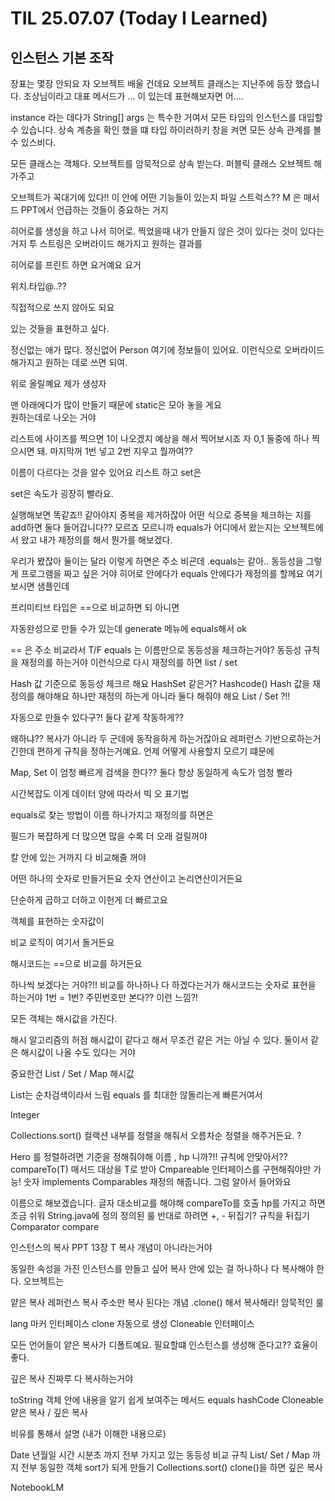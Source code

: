 # TIL 25.07.07 (Today I Learned)

## 인스턴스 기본 조작

장표는 몇장 안되요
자 오브젝트 배울 건데요
오브젝트 클래스는 지난주에 등장 했습니다.
조상님이라고
대표 메서드가 ... 이 있는데
표현해보자면
어....

instance 라는 데다가
String[] args 는 특수한 거여서
모든 타입의 인스턴스를 대입할 수 있습니다.
상속 계층을 확인 했을 떄
타입 하이러하키 창을 켜면
모든 상속 관계를 볼 수 있스비다.

모든 클래스는 객체다.
오브젝트를 암묵적으로 상속 받는다.
퍼블릭 클래스 오브젝트 해가주고

오브젝트가 꼭대기에 있다!!
이 안에 어떤 기능들이 있는지
파일 스트럭스??
M 은 매서드
PPT에서 언급하는 것들이 중요하는 거지

히어로를 생성을 하고 나서 히어로. 찍었을때
내가 만들지 않은 것이 있다는 것이 있다는거지
투 스트링은 오버라이드 해가지고 원하는 결과를

히어로를 프린트 하면 요거예요 요거

위치.타입@..??

직접적으로 쓰지 않아도 되요

있는 것들을 표현하고 싶다.

정신없는 애가 많다.
정신없어 Person
여기에 정보들이 있어요.
이런식으로 오버라이드 해가지고 원하는 데로 쓰면 되여.

위로 올릴꼐요 제가
생성자

맨 아래에다가 많이 만들기 때문에
static은 모아 놓을 게요\
원하는데로
나오는 거야

리스트에 사이즈를 찍으면 1이 나오겠지
예상을 해서 찍어보시죠
자 0,1 둘중에 하나 찍으시면 돼.
마지막꺼
1번 넣고 2번 지우고 뭘까여??

이름이 다르다는 것을 알수 있어요
리스트 하고 set은

set은 속도가 굉장히 빨라요.

실행해보면 똑같죠!!
같아야지 중복을 제거하잖아
어떤 식으로 중복을 체크하는 지를
add하면 둘다 들어갑니다??
모르죠 모르니까
equals가 어디에서 왔는지는
오브젝트에서 왔고 내가 제정의를 해서 뭔가를 해보겠다.

우리가 봤잖아
둘이는 달라
이렇게 하면은 주소 비굔데
.equals는 같아..
동등성을
그렇게 프로그램을 짜고 싶은 거야
히어로 안에다가 equals 안에다가 제정의를 할께요
여기 보시면 샘플인데

프리미티브 타입은 ==으로 비교하면 되 아니면

자동완성으로 만들 수가 있는데 generate 메뉴에 equals해서 ok

== 은 주소 비교라서 T/F
equals 는 이름만으로 동등성을 체크하는거야?
동등성 규칙을 재정의를 하는거야 이런식으로 다시 재정의를 하면
list / set

Hash 값 기준으로 동등성 체크르 해요
HashSet 같은거?
Hashcode()
Hash 값을 재정의를 해야해요
하나만 재정의 하는게 아니라 둘다 해줘야 해요
List / Set ?!!

자동으로 만들수 있다구?!
둘다 같게 작동하게??

왜하냐??
복사가 아니라 두 군데에 동작을하게 하는거잖아요
레퍼런스 기반으로하는거 긴한데 편하게 규칙을 정하는거예요.
언제 어떻게 사용할지 모르기 떄문에

Map, Set 이 엄청 빠르게 검색을 한다??
둘다 항상 동일하게 속도가 엄청 빨라

시간복잡도
이게 데이터 양에 따라서
빅 오 표기법

equals로 찾는 방법이
이름 하나가지고 재정의를 하면은

필드가 복잡하게 더 많으면 많을 수록 더 오래 걸릴꺼야

칼 안에 있는 거까지 다 비교해줄 꺼야

어떤 하나의 숫자로 만들거든요
숫자 연산이고 논리연산이거든요

단순하게 곱하고 더하고 이헌게 더 빠르고요

객체를 표현하는 숫자값이

비교 로직이 여기서 돌거든요

해시코드는 ==으로 비교를 하거든요

하나씩 보겠다는 거야?!!
비교를 하나하나 다 하겠다는거가
해시코드는 숫자로 표현을 하는거야 1번 = 1번?
주민번호만 본다?? 이런 느낌?!

모든 객체는 해시값을 가진다.

해시 알고리즘의 허점
해시값이 같다고 해서 무조건 같은 거는 아닐 수 있다.
둘이서 같은 해시값이 나올 수도 있다는 거야

중요한건 List / Set / Map
해시값

List는 순차검색이라서 느림
equals 를 최대한 않돌리는게 빠른거여서

Integer

Collections.sort()
컬랙션 내부를 정렬을 해줘서 오름차순 정렬을 해주거든요.
?

Hero 를 정렬하려면 기준을 정해줘야해
이름 , hp 니까?!!
규칙에 안맞아서??
compareTo(T) 매서드 대상을 T로 받아
Cmpareable 인터페이스를 구현해줘야만 가능!
숫자
implements Comparables<Hero>
재정의 해줍니다. 그럼 알아서 들어와요

이름으로 해보겠습니다.
글자 대소비교를 해야해 compareTo를 호출
hp를 가지고 하면 조금 쉬워
String.java에 정의
정의된 룰
반대로 하려면 +, - 뒤집기?
규칙을 뒤집기
Comparator
compare

인스턴스의 복사 PPT 13장 T
복사 개념이 아니라는거야

동일한 속성을 가진 인스턴스를 만들고 싶어
복사
안에 있는 걸 하나하나 다 복사해야 한다. 오브젝트는

얕은 복사
레퍼런스 복사 주소만 복사 된다는 개념
.clone() 해서 복사해라! 암묵적인 룰

lang 마커 인터페이스
clone 자동으로 생성
Cloneable 인터페이스

모든 언어들이 얕은 복사가 디폴트예요.
필요할떄 인스턴스를 생성해 준다고??
효율이 좋다.

깊은 복사
진짜루 다 복사하는거야

toString 객체 안에 내용을 알기 쉽게 보여주는 메서드
equals
hashCode
Cloneable
얕은 복사 / 깊은 복사

비유를 통해서 설명 (내가 이해한 내용으로)

Date 년월일 시간 시분초 까지 전부 가지고 있는
동등성 비교 규칙
List/ Set / Map 까지 전부 동일한 객체
sort가 되게 만들기 Collections.sort()
clone()을 하면 깊은 복사

NotebookLM